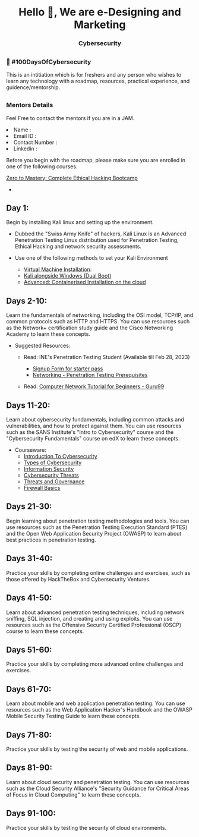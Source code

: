 <h1 align="center">Hello 👋, We are e-Designing and Marketing </h1>
<h3 align="center">Cybersecurity</h3>

## <h3> 💯 #100DaysOfCybersecurity </h3>
<p> This is an intitiation which is for freshers and any person who wishes to learn any technology with a roadmap, resources, practical experience, and guidence/mentorship. </p>

## <h3> Mentors Details </h3>
<p> Feel Free to contact the mentors if you are in a JAM. </p>
<li> Name : </li>
<li> Email ID : </li>
<li> Contact Number : </li>
<li> Linkedin : </li>

Before you begin with the roadmap, please make sure you are enrolled in one of the following courses.

[Zero to Mastery: Complete Ethical Hacking Bootcamp](https://www.udemy.com/course/complete-ethical-hacking-bootcamp-zero-to-mastery/)

-   

## Day 1:

 Begin by installing Kali linux and setting up the environment. 
 

 - Dubbed the "Swiss Army Knife" of hackers, Kali Linux is an Advanced
   Penetration Testing Linux distribution used for Penetration Testing,
   Ethical Hacking and network security assessments.

		
 - Use one of the following methods to set your Kali Environment

			 
	 - [Virtual Machine Installation](https://youtu.be/wX75Z-4MEoM):
	 - [Kali alongside Windows (Dual Boot)](https://youtu.be/NgA4uRJPZlU)
	 - [Advanced: Containerised Installation on the cloud](https://youtu.be/U7e-mcJdZok)
	   

    

##  Days 2-10:

 Learn the fundamentals of networking, including the OSI model, TCP/IP, and common protocols such as HTTP and HTTPS. You can use resources such as the Network+ certification study guide and the Cisco Networking Academy to learn these concepts.

 - Suggested Resources:
	 - Read: INE's Penetration Testing Student (Available till Feb 28, 2023)
		 - [Signup Form for starter pass](https://checkout.ine.com/starter-pass)
		 - [Networking - Penetration Testing Prerequisites](https://my.ine.com/CyberSecurity/courses/309de2a5/penetration-testing-prerequisites)
		
	 - Read: [Computer Network Tutorial for Beginners - Guru99](https://www.guru99.com/data-communication-computer-network-tutorial.html)


    



## Days 11-20:

 
 Learn about cybersecurity fundamentals, including common attacks and vulnerabilities, and how to protect against them. You can use resources such as the SANS Institute's "Intro to Cybersecurity" course and the "Cybersecurity Fundamentals" course on edX to learn these concepts.
 - Courseware:
	 - [Introduction To Cybersecurity](https://www.mygreatlearning.com/academy/learn-for-free/courses/introduction-to-cyber-security?career_path_id=119)
	 - [Types of Cybersecurity](https://www.mygreatlearning.com/academy/learn-for-free/courses/types-of-cyber-security?career_path_id=119)
	 - [Information Security](https://www.mygreatlearning.com/academy/learn-for-free/courses/introduction-to-information-security?career_path_id=119)
	  - [Cybersecurity Threats](https://www.mygreatlearning.com/academy/learn-for-free/courses/cyber-security-threats?career_path_id=119)
	  - [Threats and Governance](https://www.mygreatlearning.com/academy/learn-for-free/courses/advanced-cyber-security-threats-and-governance?career_path_id=119)
	  - [Firewall Basics](https://www.mygreatlearning.com/academy/learn-for-free/courses/firewall?career_path_id=119)

    

## Days 21-30:

 Begin learning about penetration testing methodologies and tools. You can use resources such as the Penetration Testing Execution Standard (PTES) and the Open Web Application Security Project (OWASP) to learn about best practices in penetration testing.
    

## Days 31-40:

 Practice your skills by completing online challenges and exercises, such as those offered by HackTheBox and Cybersecurity Ventures.
    

##  Days 41-50:

 Learn about advanced penetration testing techniques, including network sniffing, SQL injection, and creating and using exploits. You can use resources such as the Offensive Security Certified Professional (OSCP) course to learn these concepts.
    

## Days 51-60:

Practice your skills by completing more advanced online challenges and exercises.
    

##  Days 61-70:

 Learn about mobile and web application penetration testing. You can use resources such as the Web Application Hacker's Handbook and the OWASP Mobile Security Testing Guide to learn these concepts.
    

## Days 71-80:

 Practice your skills by testing the security of web and mobile applications.
    

## Days 81-90:

 Learn about cloud security and penetration testing. You can use resources such as the Cloud Security Alliance's "Security Guidance for Critical Areas of Focus in Cloud Computing" to learn these concepts.
    

## Days 91-100:

Practice your skills by testing the security of cloud environments.

